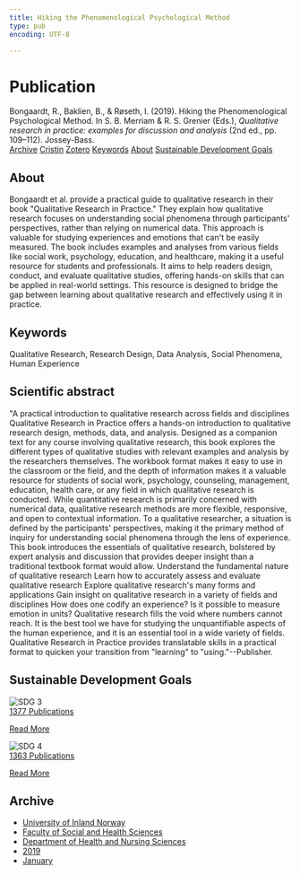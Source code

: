 ```yaml
---
title: Hiking the Phenomenological Psychological Method
type: pub
encoding: UTF-8

---
```

<h1>Publication</h1>
<article id="csl-bib-container-TMJB8NHT" class="csl-bib-container">
  <div class="csl-bib-body"> <div class="csl-entry">Bongaardt, R., Baklien, B., &#38; Røseth, I. (2019). Hiking the Phenomenological Psychological Method. In S. B. Merriam &#38; R. S. Grenier (Eds.), <i>Qualitative research in practice: examples for discussion and analysis</i> (2nd ed., pp. 109–112). Jossey-Bass.</div> </div>
  <div class="csl-bib-buttons">
    <a href="#taxonomy-article-TMJB8NHT" alt="archive" class="csl-bib-button">Archive</a>
    <a href="https://app.cristin.no/results/show.jsf?id=1654643" alt="Cristin" class="csl-bib-button">Cristin</a>
    <a href="http://zotero.org/groups/5881554/items/TMJB8NHT" alt="Zotero" class="csl-bib-button">Zotero</a>
    <a href="#keywords-article-TMJB8NHT" alt="keywords" class="csl-bib-button">Keywords</a>
    <a href="#about-article-TMJB8NHT" alt="about_pub" class="csl-bib-button">About</a>
    <a href="#sdg-article-TMJB8NHT" alt="sdg" class="csl-bib-button">Sustainable Development Goals</a>
  </div>
  <div id="csl-bib-meta-container-TMJB8NHT"></div>
</article>
<div id="csl-bib-meta-TMJB8NHT" class="csl-bib-meta">
  <article id="about-article-TMJB8NHT" class="about_pub-article">
    <h1>About</h1>
    Bongaardt et al. provide a practical guide to qualitative research in their book "Qualitative Research in Practice." They explain how qualitative research focuses on understanding social phenomena through participants' perspectives, rather than relying on numerical data. This approach is valuable for studying experiences and emotions that can't be easily measured. The book includes examples and analyses from various fields like social work, psychology, education, and healthcare, making it a useful resource for students and professionals. It aims to help readers design, conduct, and evaluate qualitative studies, offering hands-on skills that can be applied in real-world settings. This resource is designed to bridge the gap between learning about qualitative research and effectively using it in practice.
  </article>
  <article id="keywords-article-TMJB8NHT" class="keywords-article">
    <h1>Keywords</h1>
    Qualitative Research, Research Design, Data Analysis, Social Phenomena, Human Experience
  </article>
  <article id="abstract-article-TMJB8NHT" class="abstract-article">
    <h1>Scientific abstract</h1>
    "A practical introduction to qualitative research across fields and disciplines Qualitative Research in Practice offers a hands-on introduction to qualitative research design, methods, data, and analysis. Designed as a companion text for any course involving qualitative research, this book explores the different types of qualitative studies with relevant examples and analysis by the researchers themselves. The workbook format makes it easy to use in the classroom or the field, and the depth of information makes it a valuable resource for students of social work, psychology, counseling, management, education, health care, or any field in which qualitative research is conducted. While quantitative research is primarily concerned with numerical data, qualitative research methods are more flexible, responsive, and open to contextual information. To a qualitative researcher, a situation is defined by the participants' perspectives, making it the primary method of inquiry for understanding social phenomena through the lens of experience. This book introduces the essentials of qualitative research, bolstered by expert analysis and discussion that provides deeper insight than a traditional textbook format would allow. Understand the fundamental nature of qualitative research Learn how to accurately assess and evaluate qualitative research Explore qualitative research's many forms and applications Gain insight on qualitative research in a variety of fields and disciplines How does one codify an experience? Is it possible to measure emotion in units? Qualitative research fills the void where numbers cannot reach. It is the best tool we have for studying the unquantifiable aspects of the human experience, and it is an essential tool in a wide variety of fields. Qualitative Research in Practice provides translatable skills in a practical format to quicken your transition from "learning" to "using."--Publisher.
  </article>
  <article id="sdg-article-TMJB8NHT" class="sdg-article">
    <h1>Sustainable Development Goals</h1>
    <div class="sdg-container"><div id="sdg3" class="sdg">
        <img src="{{< params subfolder >}}images/sdg/sdg03_en.png" class="image" alt="SDG 3">
        <div class="sdg-overlay">
          <a href="{{< params subfolder >}}en/archive/?sdg=3#archive" class="sdg-publication-count"><span>1377</span> Publications</a>
          <p><a href="https://sdgs.un.org/goals/goal3" class="sdg-read-more">Read More</a></p>
        </div>
      </div> <div id="sdg4" class="sdg">
        <img src="{{< params subfolder >}}images/sdg/sdg04_en.png" class="image" alt="SDG 4">
        <div class="sdg-overlay">
          <a href="{{< params subfolder >}}en/archive/?sdg=4#archive" class="sdg-publication-count"><span>1363</span> Publications</a>
          <p><a href="https://sdgs.un.org/goals/goal4" class="sdg-read-more">Read More</a></p>
        </div>
      </div></div>
  </article>
  <article id="taxonomy-article-TMJB8NHT" class="taxonomy-article">
    <h1>Archive</h1>
    <ul>
      <li><a href="{{< params subfolder >}}en/archive/?key=3DCRN523">University of Inland Norway</a></li>
      <li><a href="{{< params subfolder >}}en/archive/?key=IDKFS3MX">Faculty of Social and Health Sciences</a></li>
      <li><a href="{{< params subfolder >}}en/archive/?key=GTV4ECMZ">Department of Health and Nursing Sciences</a></li>
      <li><a href="{{< params subfolder >}}en/archive/?key=E7THIEEM">2019</a></li>
      <li><a href="{{< params subfolder >}}en/archive/?key=7JE8LLZ8">January</a></li>
    </ul>
  </article>
</div>
